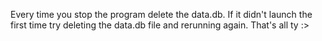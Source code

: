 Every time you stop the program delete the data.db.
If it didn't launch the first time try deleting the data.db file and rerunning again.
That's all ty :>
